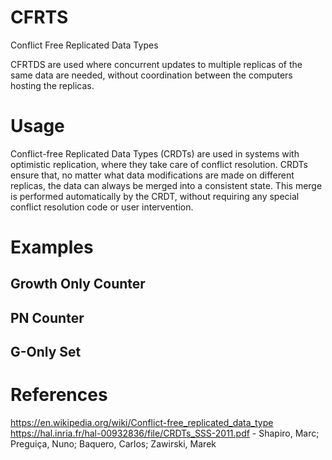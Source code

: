 # CFRTS
Conflict Free Replicated Data Types

CFRTDS are used where concurrent updates to multiple replicas of the same data are needed, without coordination between the computers hosting the replicas.

# Usage
Conflict-free Replicated Data Types (CRDTs) are used in systems with optimistic replication, where they take care of conflict resolution. 
CRDTs ensure that, no matter what data modifications are made on different replicas, the data can always be merged into a consistent state. 
This merge is performed automatically by the CRDT, without requiring any special conflict resolution code or user intervention.

# Examples

## Growth Only Counter 
## PN Counter
## G-Only Set

# References 

https://en.wikipedia.org/wiki/Conflict-free_replicated_data_type
https://hal.inria.fr/hal-00932836/file/CRDTs_SSS-2011.pdf - Shapiro, Marc; Preguiça, Nuno; Baquero, Carlos; Zawirski, Marek
